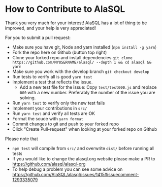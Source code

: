 # How to Contribute to AlaSQL

Thank you very much for your interest! AlaSQL has a lot of thing to be improved, and your help is very appreciated! 

For you to submit a pull request: 

- Make sure you have git, Node and yarn installed (`npm install -g yarn`)
- Fork the repo here on Github (button top right)
- Clone your forked repo and install dependencies `git clone https://github.com/MYUSERNAME/alasql/ --depth 1 && cd alasql && yarn` 
- Make sure you work with the develop branch `git checkout develop`
- Run tests to verify all is good `yarn test`
- Implement a test that reflects the issue.
  - Add a new test file for the issue: Copy `test/test000.js` and replace `000` with a new number. Preferably the number of the issue you are solving.
- Run `yarn test` to verify only the new test fails
- Implement your contributions in `src/`
- Run `yarn test` and verify all tests are OK
- Format the souce with `yarn format`
- Commit changes to git and push to your forked repo
- Click "Create Pull-request" when looking at your forked repo on Github

Please note that 
- `npm test` will compile from `src/` and overwrite `dist/` before running all tests
- If you would like to change the alasql.org website please make a PR to https://github.com/alasql/alasql-org
- To help debug a problem you can see some advice on https://github.com/AlaSQL/alasql/issues/1415#issuecomment-1293335079
 
